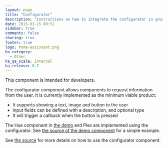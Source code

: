 ```yaml
---
layout: page
title: "Configurator"
description: "Instructions on how to integrate the configurator in your components."
date: 2015-03-15 00:51
sidebar: true
comments: false
sharing: true
footer: true
logo: home-assistant.png
ha_category:
  - Other
ha_qa_scale: internal
ha_release: 0.7
---
```


<p class='note'>
This component is intended for developers.
</p>

The configurator component allows components to request information from the user. It is currently implemented as the minimum viable product:

- It supports showing a text, image and button to the user
- Input fields can be defined with a description, and optional type
- It will trigger a callback when the button is pressed

The Hue component in [the demo](/demo) and Plex are implemented using the configurator. See [the source of the demo component](https://github.com/home-assistant/home-assistant/blob/master/homeassistant/components/demo.py#L132) for a simple example.

See [the source](https://github.com/home-assistant/home-assistant/blob/master/homeassistant/components/configurator.py#L39) for more details on how to use the configurator component.
